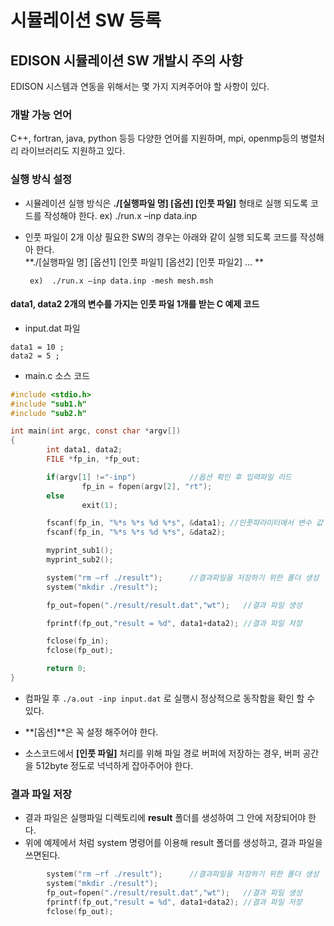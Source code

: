 # 시뮬레이션 SW 등록

## EDISON 시뮬레이션 SW 개발시 주의 사항

EDISON 시스템과 연동을 위해서는 몇 가지 지켜주어야 할 사항이 있다.

### 개발 가능 언어

C++, fortran, java, python 등등 다양한 언어를 지원하며, mpi, openmp등의 병렬처리 라이브러리도 지원하고 있다. 

### 실행 방식 설정 

- 시뮬레이션 실행 방식은 **./[실행파일 명] [옵션] [인풋 파일]** 형태로 실행 되도록 코드를 작성해야 한다. 
      ex) ./run.x –inp data.inp

 - 인풋 파일이 2개 이상 필요한 SW의 경우는 아래와 같이 실행 되도록 코드를 작성해아 한다.     
   **./[실행파일 명] [옵션1] [인풋 파일1] [옵션2] [인풋 파일2] ... **

        ex)  ./run.x –inp data.inp -mesh mesh.msh 
 
#### data1, data2 2개의 변수를 가지는 인풋 파일 1개를 받는 C 예제 코드
 
- input.dat 파일
```
data1 = 10 ;
data2 = 5 ;
```

- main.c 소스 코드

```C
#include <stdio.h>
#include "sub1.h"
#include "sub2.h"

int main(int argc, const char *argv[])
{
        int data1, data2;
        FILE *fp_in, *fp_out;

        if(argv[1] !="-inp")			//옵션 확인 후 입력파일 리드
                fp_in = fopen(argv[2], "rt");
        else
                exit(1);

        fscanf(fp_in, "%*s %*s %d %*s", &data1); //인풋파라미터에서 변수 값 리드
        fscanf(fp_in, "%*s %*s %d %*s", &data2);

        myprint_sub1();
        myprint_sub2();

        system("rm –rf ./result"); 		//결과파일을 저장하기 위한 폴더 생성
        system("mkdir ./result");

        fp_out=fopen("./result/result.dat","wt");	//결과 파일 생성

        fprintf(fp_out,"result = %d", data1+data2);	//결과 파일 저장

        fclose(fp_in);
        fclose(fp_out);

        return 0;
}
``` 

- 컴파일 후 ``` ./a.out -inp input.dat ``` 로 실행시 정상적으로 동작함을 확인 할 수 있다.  

- **[옵션]**은 꼭 설정 해주어야 한다.
- 소스코드에서 **[인풋 파일]** 처리를 위해 파일 경로 버퍼에 저장하는 경우, 버퍼 공간을 512byte 정도로 넉넉하게 잡아주어야 한다. 
 

### 결과 파일 저장
- 결과 파일은 실행파일 디렉토리에 **result** 폴더를 생성하여 그 안에 저장되어야 한다.  
- 위에 예제에서 처럼 system 명령어를 이용해 result 폴더를 생성하고, 결과 파일을 쓰면된다.

```C
        system("rm –rf ./result"); 		//결과파일을 저장하기 위한 폴더 생성
        system("mkdir ./result");
        fp_out=fopen("./result/result.dat","wt");	//결과 파일 생성
        fprintf(fp_out,"result = %d", data1+data2);	//결과 파일 저장
        fclose(fp_out);

```

